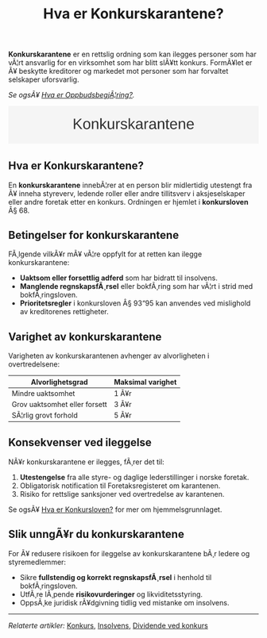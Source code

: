 ﻿---
title: "Hva er Konkurskarantene?"
meta_title: "Hva er Konkurskarantene?"
meta_description: '**Konkurskarantene** er en rettslig ordning som kan ilegges personer som har vÃ¦rt ansvarlig for en virksomhet som har blitt slÃ¥tt konkurs. FormÃ¥let er Ã¥ bes...'
slug: konkurskarantene
type: blog
layout: pages/single
---

**Konkurskarantene** er en rettslig ordning som kan ilegges personer som har vÃ¦rt ansvarlig for en virksomhet som har blitt slÃ¥tt konkurs. FormÃ¥let er Ã¥ beskytte kreditorer og markedet mot personer som har forvaltet selskaper uforsvarlig.

*Se ogsÃ¥ [Hva er OppbudsbegjÃ¦ring?](/blogs/regnskap/oppbudsbegjering "Hva er OppbudsbegjÃ¦ring? Guide til konkursbegjÃ¦ring i norsk regnskap").*

![Konkurskarantene Oversikt](konkurskarantene-image.svg)

## Hva er Konkurskarantene?

En **konkurskarantene** innebÃ¦rer at en person blir midlertidig utestengt fra Ã¥ inneha styreverv, ledende roller eller andre tillitsverv i aksjeselskaper eller andre foretak etter en konkurs. Ordningen er hjemlet i **konkursloven** Â§ 68.

## Betingelser for konkurskarantene

FÃ¸lgende vilkÃ¥r mÃ¥ vÃ¦re oppfylt for at retten kan ilegge konkurskarantene:

* **Uaktsom eller forsettlig adferd** som har bidratt til insolvens.
* **Manglende regnskapsfÃ¸rsel** eller bokfÃ¸ring som har vÃ¦rt i strid med bokfÃ¸ringsloven.
* **Prioritetsregler** i konkursloven Â§ 93“95 kan anvendes ved mislighold av kreditorenes rettigheter.

## Varighet av konkurskarantene

Varigheten av konkurskarantenen avhenger av alvorligheten i overtredelsene:

| Alvorlighetsgrad            | Maksimal varighet       |
|-----------------------------|-------------------------|
| Mindre uaktsomhet           | 1 Ã¥r                    |
| Grov uaktsomhet eller forsett | 3 Ã¥r                  |
| SÃ¦rlig grovt forhold        | 5 Ã¥r                    |

## Konsekvenser ved ileggelse

NÃ¥r konkurskarantene er ilegges, fÃ¸rer det til:

1. **Utestengelse** fra alle styre- og daglige lederstillinger i norske foretak.
2. Obligatorisk notification til Foretaksregisteret om karantenen.
3. Risiko for rettslige sanksjoner ved overtredelse av karantenen.

Se ogsÃ¥ [Hva er Konkursloven?](/blogs/regnskap/hva-er-konkursloven "Hva er Konkursloven? Oversikt og viktige bestemmelser") for mer om hjemmelsgrunnlaget.

## Slik unngÃ¥r du konkurskarantene

For Ã¥ redusere risikoen for ileggelse av konkurskarantene bÃ¸r ledere og styremedlemmer:

* Sikre **fullstendig og korrekt regnskapsfÃ¸rsel** i henhold til bokfÃ¸ringsloven.
* UtfÃ¸re lÃ¸pende **risikovurderinger** og likviditetsstyring.
* OppsÃ¸ke juridisk rÃ¥dgivning tidlig ved mistanke om insolvens.

---

*Relaterte artikler:* [Konkurs](/blogs/regnskap/konkurs "Hva er Konkurs? Juridiske og regnskapsmessige konsekvenser av Konkurs"), [Insolvens](/blogs/regnskap/insolvens "Hva er Insolvens? Definisjon, Ã…rsaker og Behandling"), [Dividende ved konkurs](/blogs/regnskap/dividende-ved-konkurs "Dividende ved konkurs: PrioriteringsrekkefÃ¸lge og fordeling av utbytte i konkursbo")


